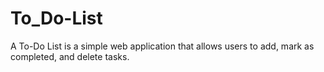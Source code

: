 # To_Do-List
A To-Do List is a simple web application that allows users to add, mark as completed, and delete tasks.
